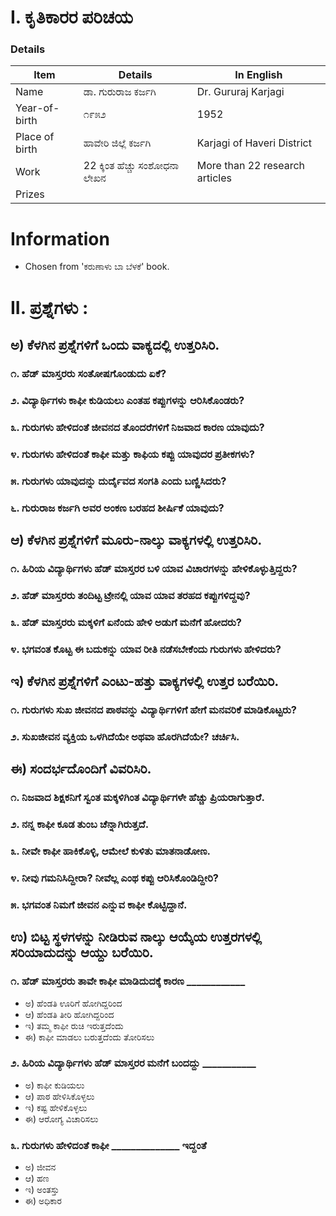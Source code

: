 # I. ಕೃತಿಕಾರರ ಪರಿಚಯ
### Details
|Item | Details| In English|
|-|-|-|
|Name | ಡಾ. ಗುರುರಾಜ ಕರ್ಜಗಿ | Dr. Gururaj Karjagi
|Year-of-birth | ೧೯೫೨ | 1952
|Place of birth | ಹಾವೇರಿ ಜಿಲ್ಲೆ ಕರ್ಜಗಿ | Karjagi of Haveri District 
|Work|22 ಕ್ಕಿಂತ ಹೆಚ್ಚು ಸಂಶೋಧನಾ ಲೇಖನ |More than 22 research articles|
|Prizes| |  |

# Information
* Chosen from 'ಕರುಣಾಳು ಬಾ ಬೆಳಕೆ' book.

# II. ಪ್ರಶ್ನೆಗಳು :
## ಅ) ಕೆಳಗಿನ ಪ್ರಶ್ನೆಗಳಿಗೆ ಒಂದು ವಾಕ್ಯದಲ್ಲಿ ಉತ್ತರಿಸಿರಿ.
### ೧. ಹೆಡ್ ಮಾಸ್ತರರು ಸಂತೋಷಗೊಂಡುದು ಏಕೆ?
### ೨. ವಿದ್ಯಾರ್ಥಿಗಳು ಕಾಫೀ ಕುಡಿಯಲು ಎಂತಹ ಕಪ್ಪುಗಳನ್ನು ಆರಿಸಿಕೊಂಡರು?
### ೩. ಗುರುಗಳು ಹೇಳಿದಂತೆ ಜೀವನದ ತೊಂದರೆಗಳಿಗೆ ನಿಜವಾದ ಕಾರಣ ಯಾವುದು?
### ೪. ಗುರುಗಳು ಹೇಳಿದಂತೆ ಕಾಫೀ ಮತ್ತು ಕಾಫಿಯ ಕಪ್ಪು ಯಾವುದರ ಪ್ರತೀಕಗಳು?
### ೫. ಗುರುಗಳು ಯಾವುದನ್ನು ದುರ್ದೈವದ ಸಂಗತಿ ಎಂದು ಬಣ್ಣಿಸಿದರು?
### ೬. ಗುರುರಾಜ ಕರ್ಜಗಿ ಅವರ ಅಂಕಣ ಬರಹದ ಶೀರ್ಷಿಕೆ ಯಾವುದು?
## ಆ) ಕೆಳಗಿನ ಪ್ರಶ್ನೆಗಳಿಗೆ ಮೂರು-ನಾಲ್ಕು ವಾಕ್ಯಗಳಲ್ಲಿ ಉತ್ತರಿಸಿರಿ.
### ೧. ಹಿರಿಯ ವಿದ್ಯಾರ್ಥಿಗಳು ಹೆಡ್ ಮಾಸ್ತರರ ಬಳಿ ಯಾವ ವಿಚಾರಗಳನ್ನು ಹೇಳಿಕೊಳ್ಳುತ್ತಿದ್ದರು?
### ೨. ಹೆಡ್ ಮಾಸ್ತರರು ತಂದಿಟ್ಟ ಟ್ರೇನಲ್ಲಿ ಯಾವ ಯಾವ ತರಹದ ಕಪ್ಪುಗಳಿದ್ದವು?
### ೩. ಹೆಡ್ ಮಾಸ್ತರರು ಮಕ್ಕಳಿಗೆ ಏನೆಂದು ಹೇಳಿ ಅಡುಗೆ ಮನೆಗೆ ಹೋದರು?
### ೪. ಭಗವಂತ ಕೊಟ್ಟ ಈ ಬದುಕನ್ನು ಯಾವ ರೀತಿ ನಡೆಸಬೇಕೆಂದು ಗುರುಗಳು ಹೇಳಿದರು?
## ಇ) ಕೆಳಗಿನ ಪ್ರಶ್ನೆಗಳಿಗೆ ಎಂಟು-ಹತ್ತು ವಾಕ್ಯಗಳಲ್ಲಿ ಉತ್ತರ ಬರೆಯಿರಿ.
### ೧. ಗುರುಗಳು ಸುಖ ಜೀವನದ ಪಾಠವನ್ನು ವಿದ್ಯಾರ್ಥಿಗಳಿಗೆ ಹೇಗೆ ಮನವರಿಕೆ ಮಾಡಿಕೊಟ್ಟರು?
### ೨. ಸುಖಜೀವನ ವ್ಯಕ್ತಿಯ ಒಳಗಿದೆಯೇ ಅಥವಾ ಹೊರಗಿದೆಯೇ? ಚರ್ಚಿಸಿ.
## ಈ) ಸಂದರ್ಭದೊಂದಿಗೆ ವಿವರಿಸಿರಿ.
### ೧. ನಿಜವಾದ ಶಿಕ್ಷಕನಿಗೆ ಸ್ವಂತ ಮಕ್ಕಳಿಗಿಂತ ವಿದ್ಯಾರ್ಥಿಗಳೇ ಹೆಚ್ಚು ಪ್ರಿಯರಾಗುತ್ತಾರೆ.
### ೨. ನನ್ನ ಕಾಫೀ ಕೂಡ ತುಂಬ ಚೆನ್ನಾಗಿರುತ್ತದೆ.
### ೩. ನೀವೇ ಕಾಫೀ ಹಾಕಿಕೊಳ್ಳಿ, ಆಮೇಲೆ ಕುಳಿತು ಮಾತನಾಡೋಣ.
### ೪. ನೀವು ಗಮನಿಸಿದ್ದೀರಾ? ನೀವೆಲ್ಲ ಎಂಥ ಕಪ್ಪು ಆರಿಸಿಕೊಂಡಿದ್ದೀರಿ?
### ೫. ಭಗವಂತ ನಿಮಗೆ ಜೀವನ ಎನ್ನುವ ಕಾಫೀ ಕೊಟ್ಟಿದ್ದಾನೆ.
## ಉ) ಬಿಟ್ಟ ಸ್ಥಳಗಳನ್ನು ನೀಡಿರುವ ನಾಲ್ಕು ಆಯ್ಕೆಯ ಉತ್ತರಗಳಲ್ಲಿ ಸರಿಯಾದುದನ್ನು ಆಯ್ದು ಬರೆಯಿರಿ.
### ೧. ಹೆಡ್ ಮಾಸ್ತರರು ತಾವೇ ಕಾಫೀ ಮಾಡಿದುದಕ್ಕೆ ಕಾರಣ ____________
* ಅ) ಹೆಂಡತಿ ಊರಿಗೆ ಹೋಗಿದ್ದರಿಂದ 
* ಆ) ಹೆಂಡತಿ ತೀರಿ ಹೋಗಿದ್ದರಿಂದ
* ಇ) ತಮ್ಮ ಕಾಫೀ ರುಚಿ ಇರುತ್ತದೆಂದು 
* ಈ) ಕಾಫೀ ಮಾಡಲು ಬರುತ್ತದೆಂದು ತೋರಿಸಲು
### ೨. ಹಿರಿಯ ವಿದ್ಯಾರ್ಥಿಗಳು ಹೆಡ್ ಮಾಸ್ತರರ ಮನೆಗೆ ಬಂದದ್ದು ___________
* ಅ) ಕಾಫೀ ಕುಡಿಯಲು 
* ಆ) ಪಾಠ ಹೇಳಿಸಿಕೊಳ್ಳಲು
* ಇ) ಕಷ್ಟ ಹೇಳಿಕೊಳ್ಳಲು 
* ಈ) ಆರೋಗ್ಯ ವಿಚಾರಿಸಲು
### ೩. ಗುರುಗಳು ಹೇಳಿದಂತೆ ಕಾಫೀ ______________ ಇದ್ದಂತೆ
* ಅ) ಜೀವನ 
* ಆ) ಹಣ
* ಇ) ಅಂತಸ್ತು 
* ಈ) ಅಧಿಕಾರ
